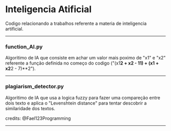 <h1>Inteligencia Atificial</h1>

Codigo relacionando a trabalhos referente a materia de inteligencia artificial.

<hr>

<h3>function_AI.py</h3>

Algoritimo de IA que consiste em achar um valor mais poximo de "x1" e "x2" referente a função definida no começo do codigo  ("(x1**2 + x2 - 11) + (x1 + x2**2 - 7)**2").

<hr>
<h3>plagiarism_detector.py</h3>

Algoritimo de IA que usa a logica fuzzy para fazer uma compareção entre dois texto e aplica o "Levenshtein distance" para tentar descobrir a similaridade dos textos.

credits: @Fael123Programming
<hr>